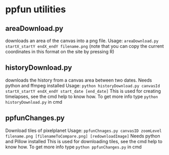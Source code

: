 # ppfun utilities

## areaDownload.py
downloads an area of the canvas into a png file.
Usage: `areaDownload.py startX_startY endX_endY filename.png`
(note that you can copy the current coordinates in this format on the site by pressing R)

## historyDownload.py
downloads the history from a canvas area between two dates.
Needs python and ffmpeg installed
Usage: `python historyDownload.py canvasId startX_startY endX_endY start_date [end_date]`
This is used for creating timelapses, see the cmd help to know how. To get more info type `python historyDownload.py` in cmd

## ppfunChanges.py
Download tiles of pixelplanet
Usage: `ppfunChnages.py canvasID zoomLevel filename.png [filenameToCompare.png] [redownloadImage]`
Needs python and Pillow installed
This is used for downloading tiles, see the cmd help to know how. To get more info type `python ppfunChanges.py` in cmd
